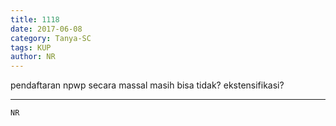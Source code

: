 ```yaml
---
title: 1118
date: 2017-06-08
category: Tanya-SC
tags: KUP
author: NR
---
```


pendaftaran npwp secara massal masih bisa tidak? ekstensifikasi?

---



`NR`
